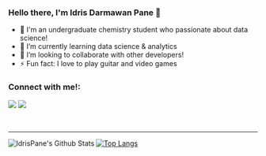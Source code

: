 ### Hello there, I'm Idris Darmawan Pane 👋 

- 🧪 I'm an undergraduate chemistry student who passionate about data science!
- 🌱 I’m currently learning data science & analytics
- 👯 I’m looking to collaborate with other developers!
- ⚡ Fun fact: I love to play guitar and video games

### Connect with me!:

<a href="https://www.linkedin.com/in/idris-darmawan-pane/"><img src="https://img.shields.io/badge/LinkedIn-0077B5?style=for-the-badge&logo=linkedin&logoColor=white"></a>
<a href="https://www.datacamp.com/profile/panedeniro0"><img src="https://img.shields.io/badge/Datacamp-05192D?style=for-the-badge&logo=datacamp&logoColor=65FF8F"></a>

<br />

---

<img align="left" alt="IdrisPane's Github Stats" src="https://github-readme-stats.vercel.app/api?username=IdrisPane&show_icons=true&hide_border=true" />


[![Top Langs](https://github-readme-stats.vercel.app/api/top-langs/?username=IdrisPane&layout=compact)](https://github.com/IdrisPane/github-readme-stats)

